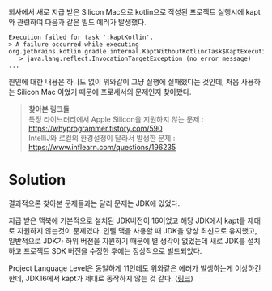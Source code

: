 회사에서 새로 지급 받은 Silicon Mac으로 kotlin으로 작성된 프로젝트 실행시에 kapt와 관련하여 다음과 같은 빌드 에러가 발생했다.

```shell
Execution failed for task ':kaptKotlin'.
> A failure occurred while executing org.jetbrains.kotlin.gradle.internal.KaptWithoutKotlincTask$KaptExecutionWorkAction
   > java.lang.reflect.InvocationTargetException (no error message)
...
```

원인에 대한 내용은 하나도 없이 위와같이 그냥 실행에 실패했다는 것인데, 처음 사용하는 Silicon Mac 이었기 때문에 프로세서의 문제인지 찾아봤다.

> **찾아본 링크들**  
> 특정 라이브러리에서 Apple Silicon을 지원하지 않는 문제 : https://whyprogrammer.tistory.com/590  
> IntelliJ와 로컬의 환경설정이 달라서 발생한 문제 : https://www.inflearn.com/questions/196235

# Solution

결과적으론 찾아본 문제들과는 달리 문제는 JDK에 있었다.

지급 받은 맥북에 기본적으로 설치된 JDK버전이 16이었고 해당 JDK에서 kapt를 제대로 지원하지 않는것이 문제였다. 인텔 맥을 사용할 때 JDK을 항상 최신으로 유지했고, 일반적으로 JDK가 하위 버전을 지원하기 때문에 별 생각이 없었는데 새로 JDK를 설치하고 프로젝트 SDK 버전을 수정한 후에는 정상적으로 빌드되었다.

Project Language Level은 동일하게 11인데도 위와같은 에러가 발생하는게 이상하긴 한데, JDK16에서 kapt가 제대로 동작하지 않는 것 같다. ([링크](https://stackoverflow.com/questions/67509099/kapt-is-not-working-properly-with-openjdk-16))
